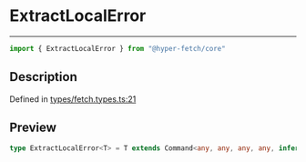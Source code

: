 

# ExtractLocalError

<div class="api-docs__separator" data-reactroot="">

---

</div><div class="api-docs__import" data-reactroot="">

```ts
import { ExtractLocalError } from "@hyper-fetch/core"
```

</div><div class="api-docs__section">

## Description

</div><div class="api-docs__description"><span class="api-docs__do-not-parse">



</span></div><p class="api-docs__definition">

Defined in [types/fetch.types.ts:21](https://github.com/BetterTyped/hyper-fetch/blob/c746dc1f/packages/core/src/types/fetch.types.ts#L21)

</p><div class="api-docs__section">

## Preview

</div><div class="api-docs__preview type single">

```ts
type ExtractLocalError<T> = T extends Command<any, any, any, any, infer  E, any, any, any, any, any> ? E : never;
```

</div>